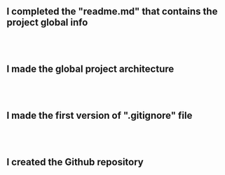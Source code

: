 ## I completed the "readme.md" that contains the project global info
<br> <br>

## I made the global project architecture
<br> <br>

## I made the first version of ".gitignore" file
<br> <br>

## I created the Github repository
<br> <br>